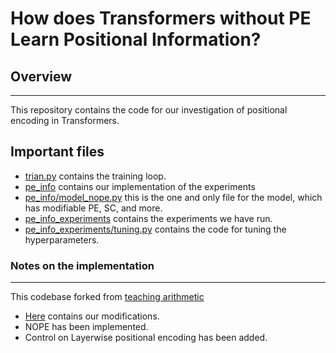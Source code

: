 # How does Transformers without PE Learn Positional Information?

## Overview
---
This repository contains the code for our investigation of positional encoding in Transformers.

## Important files
- [trian.py](./train.py) contains the training loop.
- [pe_info](./pe_info) contains our implementation of the experiments
- [pe_info/model_nope.py](./pe_info/model_nope.py) this is the one and only file for the model, which has modifiable PE, SC, and more.
- [pe_info_experiments](./pe_info_experiments) contains the experiments we have run.
- [pe_info_experiments/tuning.py](./pe_info_experiments/tuning.py) contains the code for tuning the hyperparameters.

### Notes on the implementation 
---
This codebase forked from [teaching arithmetic](https://github.com/lee-ny/teaching_arithmetic)
- [Here](teaching_arithmetic_pe/pe_info) contains our modifications.
- NOPE has been implemented.
- Control on Layerwise positional encoding has been added.